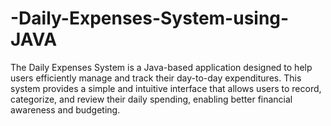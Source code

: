 # -Daily-Expenses-System-using-JAVA
The Daily Expenses System is a Java-based application designed to help users efficiently manage and track their day-to-day expenditures. This system provides a simple and intuitive interface that allows users to record, categorize, and review their daily spending, enabling better financial awareness and budgeting.
